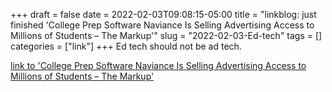 +++draft = falsedate = 2022-02-03T09:08:15-05:00title = "linkblog: just finished 'College Prep Software Naviance Is Selling Advertising Access to Millions of Students – The Markup'"slug = "2022-02-03-Ed-tech"tags = []categories = ["link"]+++Ed tech should not be ad tech. [link to 'College Prep Software Naviance Is Selling Advertising Access to Millions of Students – The Markup'](https://themarkup.org/machine-learning/2022/01/13/college-prep-software-naviance-is-selling-advertising-access-to-millions-of-students)